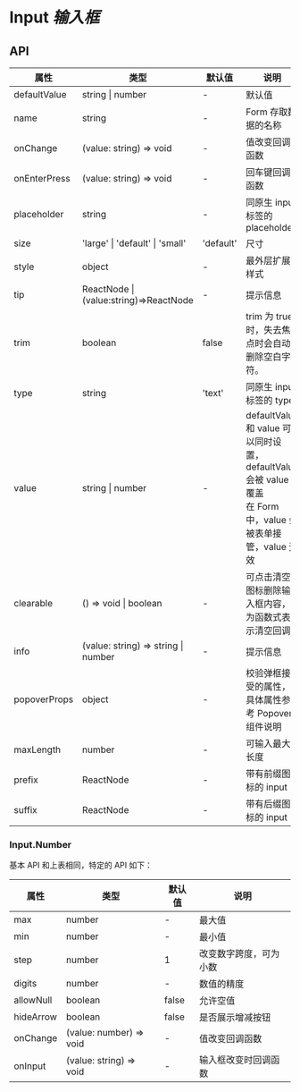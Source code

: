 # Input _输入框_

<example />

## API

| 属性         | 类型                                  | 默认值    | 说明                                                                                                             |
| ------------ | ------------------------------------- | --------- | ---------------------------------------------------------------------------------------------------------------- |
| defaultValue | string \| number                      | -         | 默认值                                                                                                           |
| name         | string                                | -         | Form 存取数据的名称                                                                                              |
| onChange     | (value: string) => void               | -         | 值改变回调函数                                                                                                   |
| onEnterPress | (value: string) => void               | -         | 回车键回调函数                                                                                                   |
| placeholder  | string                                | -         | 同原生 input 标签的 placeholder                                                                                  |
| size         | 'large' \| 'default' \| 'small'       | 'default' | 尺寸                                                                                                             |
| style        | object                                | -         | 最外层扩展样式                                                                                                   |
| tip          | ReactNode \|(value:string)=>ReactNode | -         | 提示信息                                                                                                         |
| trim         | boolean                               | false     | trim 为 true 时，失去焦点时会自动删除空白字符。                                                                  |
| type         | string                                | 'text'    | 同原生 input 标签的 type                                                                                         |
| value        | string \| number                      | -         | defaultValue 和 value 可以同时设置，defaultValue 会被 value 覆盖<br />在 Form 中，value 会被表单接管，value 无效 |
| clearable    | () => void \| boolean                 | -         | 可点击清空图标删除输入框内容，为函数式表示清空回调                                                               |
| info         | (value: string) => string \| number   | -         | 提示信息                                                                                                         |
| popoverProps | object                                | -         | 校验弹框接受的属性，具体属性参考 Popover 组件说明                                                                |
| maxLength    | number                                | -         | 可输入最大长度                                                                                                   |
| prefix       | ReactNode                             | -         | 带有前缀图标的 input                                                                                             |
| suffix       | ReactNode                             | -         | 带有后缀图标的 input                                                                                             |

### Input.Number

基本 API 和上表相同，特定的 API 如下：

| 属性      | 类型                    | 默认值 | 说明                   |
| --------- | ----------------------- | ------ | ---------------------- |
| max       | number                  | -      | 最大值                 |
| min       | number                  | -      | 最小值                 |
| step      | number                  | 1      | 改变数字跨度，可为小数 |
| digits    | number                  | -      | 数值的精度             |
| allowNull | boolean                 | false  | 允许空值               |
| hideArrow | boolean                 | false  | 是否展示增减按钮       |
| onChange  | (value: number) => void | -      | 值改变回调函数         |
| onInput   | (value: string) => void | -      | 输入框改变时回调函数   |
